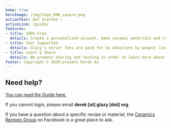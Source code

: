 ```yaml
---
home: true
heroImage: /img/logo_600_square.png
actionText: Get Started →
actionLink: /guide/
features:
- title: 100% Free
  details: Create a personalized account, make ceramic materials and recipes.  Bookmark & review your favorites!
- title: User Supported
  details: Glazy's server fees are paid for by donations by people like you!
- title: Learn & Share
  details: We promote sharing and testing in order to learn more about ceramic chemistry while verifying and improving results.
footer: Copyright © 2020-present Derek Au
---
```


## Need help?

[You can read the Guide here.](/guide/)  

If you cannot login, please email **derek [at] glazy [dot] org**.

If you have a question about a specific recipe or material, the [Ceramics Recipes Group](https://www.facebook.com/groups/disisdkat/) on Facebook is a great place to ask.

